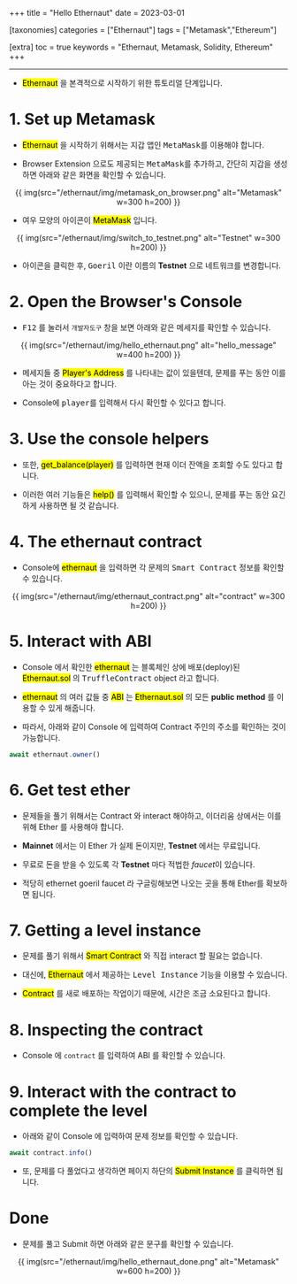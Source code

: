 +++
title = "Hello Ethernaut"
date = 2023-03-01

[taxonomies]
categories = ["Ethernaut"]
tags = ["Metamask","Ethereum"]

[extra]
toc = true
keywords = "Ethernaut, Metamask, Solidity, Ethereum"
+++

---

- <mark>Ethernaut</mark> 을 본격적으로 시작하기 위한 튜토리얼 단계입니다.

# 1. Set up Metamask

- <mark>Ethernaut</mark> 을 시작하기 위해서는 지갑 앱인 <kbd>MetaMask</kbd>를 이용해야 합니다.

- Browser Extension 으로도 제공되는 <kbd>MetaMask</kbd>를 추가하고, 간단히 지갑을 생성하면 아래와 같은 화면을 확인할 수 있습니다.

<center>
{{ img(src="/ethernaut/img/metamask_on_browser.png" alt="Metamask" w=300 h=200) }}
</center>

- 여우 모양의 아이콘이 <mark>MetaMask</mark> 입니다.

<center>
{{ img(src="/ethernaut/img/switch_to_testnet.png" alt="Testnet" w=300 h=200) }}
</center>

- 아이콘을 클릭한 후, <kbd>Goeril</kbd> 이란 이름의 **Testnet** 으로 네트워크를 변경합니다.


# 2. Open the Browser's Console

- <kbd>F12</kbd> 를 눌러서 `개발자도구` 창을 보면 아래와 같은 메세지를 확인할 수 있습니다.

<center>
{{ img(src="/ethernaut/img/hello_ethernaut.png" alt="hello_message" w=400 h=200) }}
</center>

- 메세지들 중 <mark>Player's Address</mark> 를 나타내는 값이 있을텐데, 문제를 푸는 동안 이를 아는 것이 중요하다고 합니다.

- Console에 <kbd>player</kbd>를 입력해서 다시 확인할 수 있다고 합니다.

# 3. Use the console helpers

- 또한, <mark>get_balance(player)</mark> 를 입력하면 현재 이더 잔액을 조회할 수도 있다고 합니다.

- 이러한 여러 기능들은 <mark>help()</mark> 를 입력해서 확인할 수 있으니, 문제를 푸는 동안 요긴하게 사용하면 될 것 같습니다.

# 4. The ethernaut contract

- Console에 <mark>ethernaut</mark> 을 입력하면 각 문제의 <kbd>Smart Contract</kbd> 정보를 확인할 수 있습니다.

<center>
{{ img(src="/ethernaut/img/ethernaut_contract.png" alt="contract" w=300 h=200) }}
</center>

# 5. Interact with ABI

- Console 에서 확인한 <mark>ethernaut</mark> 는 블록체인 상에 배포(deploy)된 <mark>Ethernaut.sol</mark> 의 <kbd>TruffleContract</kbd> object 라고 합니다.

- <mark>ethernaut</mark> 의 여러 값들 중 <mark>ABI</mark> 는 <mark>Ethernaut.sol</mark> 의 모든 **public method** 를 이용할 수 있게 해줍니다.

- 따라서, 아래와 같이 Console 에 입력하여 Contract 주인의 주소를 확인하는 것이 가능합니다.

```js
await ethernaut.owner()
```

# 6. Get test ether

- 문제들을 풀기 위해서는 Contract 와 interact 해야하고, 이더리움 상에서는 이를 위해 Ether 를 사용해야 합니다.

- **Mainnet** 에서는 이 Ether 가 실제 돈이지만, **Testnet** 에서는 무료입니다.

- 무료로 돈을 받을 수 있도록 각 **Testnet** 마다 적법한 *faucet*이 있습니다.

- 적당히 ethernet goeril faucet 라 구글링해보면 나오는 곳을 통해 Ether를 확보하면 됩니다.

# 7. Getting a level instance

- 문제를 풀기 위해서 <mark>Smart Contract</mark> 와 직접 interact 할 필요는 없습니다.

- 대신에, <mark>Ethernaut</mark> 에서 제공하는 <kbd>Level Instance</kbd> 기능을 이용할 수 있습니다.

- <mark>Contract</mark> 를 새로 배포하는 작업이기 때문에, 시간은 조금 소요된다고 합니다.

# 8. Inspecting the contract

- Console 에 `contract` 를 입력하여 ABI 를 확인할 수 있습니다.

# 9. Interact with the contract to complete the level

- 아래와 같이 Console 에 입력하여 문제 정보를 확인할 수 있습니다.
```js
await contract.info()
```

- 또, 문제를 다 풀었다고 생각하면 페이지 하단의 <mark>Submit Instance</mark> 를 클릭하면 됩니다.

# Done

- 문제를 풀고 Submit 하면 아래와 같은 문구를 확인할 수 있습니다.

<center>
{{ img(src="/ethernaut/img/hello_ethernaut_done.png" alt="Metamask" w=600 h=200) }}
</center>
